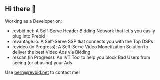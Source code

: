 ## Hi there 👋

<!--
**v0idxyz/v0idxyz** is a ✨ _special_ ✨ repository because its `README.md` (this file) appears on your GitHub profile.

Here are some ideas to get you started:

- 🔭 I’m currently working on ...
- 🌱 I’m currently learning ...
- 👯 I’m looking to collaborate on ...
- 🤔 I’m looking for help with ...
- 💬 Ask me about ...
- 📫 How to reach me: ...
- 😄 Pronouns: ...
- ⚡ Fun fact: ...
-->
Working as a Developer on:
- revbid.net: A Self-Serve Header-Bidding Network that let's you easily plug into Prebid
- revantage.io: A Self-Serve SSP that connects you with the Top DSPs
- revideo (in Progress): A Self-Serve Video Monetization Solution to deliver the best Video Ads via Bidding
- rescan (in Progress): An IVT Tool to help you block Bad Users from seeing (or abusing) your Ads

Use bern@revbid.net to contact me!
